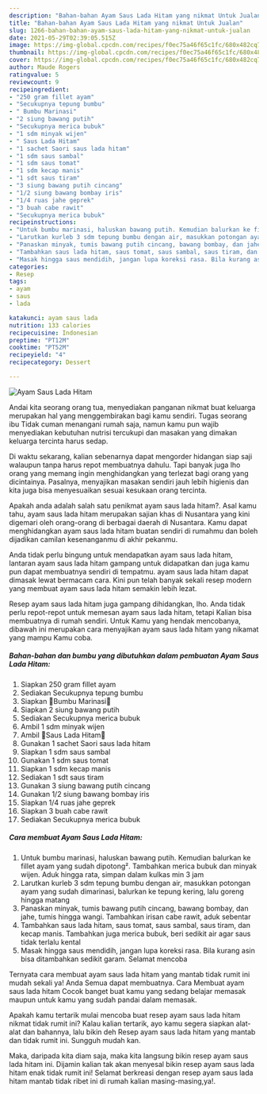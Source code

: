 ```yaml
---
description: "Bahan-bahan Ayam Saus Lada Hitam yang nikmat Untuk Jualan"
title: "Bahan-bahan Ayam Saus Lada Hitam yang nikmat Untuk Jualan"
slug: 1266-bahan-bahan-ayam-saus-lada-hitam-yang-nikmat-untuk-jualan
date: 2021-05-29T02:39:05.515Z
image: https://img-global.cpcdn.com/recipes/f0ec75a46f65c1fc/680x482cq70/ayam-saus-lada-hitam-foto-resep-utama.jpg
thumbnail: https://img-global.cpcdn.com/recipes/f0ec75a46f65c1fc/680x482cq70/ayam-saus-lada-hitam-foto-resep-utama.jpg
cover: https://img-global.cpcdn.com/recipes/f0ec75a46f65c1fc/680x482cq70/ayam-saus-lada-hitam-foto-resep-utama.jpg
author: Maude Rogers
ratingvalue: 5
reviewcount: 9
recipeingredient:
- "250 gram fillet ayam"
- "Secukupnya tepung bumbu"
- " Bumbu Marinasi"
- "2 siung bawang putih"
- "Secukupnya merica bubuk"
- "1 sdm minyak wijen"
- " Saus Lada Hitam"
- "1 sachet Saori saus lada hitam"
- "1 sdm saus sambal"
- "1 sdm saus tomat"
- "1 sdm kecap manis"
- "1 sdt saus tiram"
- "3 siung bawang putih cincang"
- "1/2 siung bawang bombay iris"
- "1/4 ruas jahe geprek"
- "3 buah cabe rawit"
- "Secukupnya merica bubuk"
recipeinstructions:
- "Untuk bumbu marinasi, haluskan bawang putih. Kemudian balurkan ke fillet ayam yang sudah dipotong². Tambahkan merica bubuk dan minyak wijen. Aduk hingga rata, simpan dalam kulkas min 3 jam"
- "Larutkan kurleb 3 sdm tepung bumbu dengan air, masukkan potongan ayam yang sudah dimarinasi, balurkan ke tepung kering, lalu goreng hingga matang"
- "Panaskan minyak, tumis bawang putih cincang, bawang bombay, dan jahe, tumis hingga wangi. Tambahkan irisan cabe rawit, aduk sebentar"
- "Tambahkan saus lada hitam, saus tomat, saus sambal, saus tiram, dan kecap manis. Tambahkan juga merica bubuk, beri sedikit air agar saus tidak terlalu kental"
- "Masak hingga saus mendidih, jangan lupa koreksi rasa. Bila kurang asin bisa ditambahkan sedikit garam. Selamat mencoba"
categories:
- Resep
tags:
- ayam
- saus
- lada

katakunci: ayam saus lada 
nutrition: 133 calories
recipecuisine: Indonesian
preptime: "PT12M"
cooktime: "PT52M"
recipeyield: "4"
recipecategory: Dessert

---
```



![Ayam Saus Lada Hitam](https://img-global.cpcdn.com/recipes/f0ec75a46f65c1fc/680x482cq70/ayam-saus-lada-hitam-foto-resep-utama.jpg)

Andai kita seorang orang tua, menyediakan panganan nikmat buat keluarga merupakan hal yang menggembirakan bagi kamu sendiri. Tugas seorang ibu Tidak cuman menangani rumah saja, namun kamu pun wajib menyediakan kebutuhan nutrisi tercukupi dan masakan yang dimakan keluarga tercinta harus sedap.

Di waktu  sekarang, kalian sebenarnya dapat mengorder hidangan siap saji walaupun tanpa harus repot membuatnya dahulu. Tapi banyak juga lho orang yang memang ingin menghidangkan yang terlezat bagi orang yang dicintainya. Pasalnya, menyajikan masakan sendiri jauh lebih higienis dan kita juga bisa menyesuaikan sesuai kesukaan orang tercinta. 



Apakah anda adalah salah satu penikmat ayam saus lada hitam?. Asal kamu tahu, ayam saus lada hitam merupakan sajian khas di Nusantara yang kini digemari oleh orang-orang di berbagai daerah di Nusantara. Kamu dapat menghidangkan ayam saus lada hitam buatan sendiri di rumahmu dan boleh dijadikan camilan kesenanganmu di akhir pekanmu.

Anda tidak perlu bingung untuk mendapatkan ayam saus lada hitam, lantaran ayam saus lada hitam gampang untuk didapatkan dan juga kamu pun dapat membuatnya sendiri di tempatmu. ayam saus lada hitam dapat dimasak lewat bermacam cara. Kini pun telah banyak sekali resep modern yang membuat ayam saus lada hitam semakin lebih lezat.

Resep ayam saus lada hitam juga gampang dihidangkan, lho. Anda tidak perlu repot-repot untuk memesan ayam saus lada hitam, tetapi Kalian bisa membuatnya di rumah sendiri. Untuk Kamu yang hendak mencobanya, dibawah ini merupakan cara menyajikan ayam saus lada hitam yang nikamat yang mampu Kamu coba.

<!--inarticleads1-->

##### Bahan-bahan dan bumbu yang dibutuhkan dalam pembuatan Ayam Saus Lada Hitam:

1. Siapkan 250 gram fillet ayam
1. Sediakan Secukupnya tepung bumbu
1. Siapkan  🍅Bumbu Marinasi🍅
1. Siapkan 2 siung bawang putih
1. Sediakan Secukupnya merica bubuk
1. Ambil 1 sdm minyak wijen
1. Ambil  🍅Saus Lada Hitam🍅
1. Gunakan 1 sachet Saori saus lada hitam
1. Siapkan 1 sdm saus sambal
1. Gunakan 1 sdm saus tomat
1. Siapkan 1 sdm kecap manis
1. Sediakan 1 sdt saus tiram
1. Gunakan 3 siung bawang putih cincang
1. Gunakan 1/2 siung bawang bombay iris
1. Siapkan 1/4 ruas jahe geprek
1. Siapkan 3 buah cabe rawit
1. Sediakan Secukupnya merica bubuk




<!--inarticleads2-->

##### Cara membuat Ayam Saus Lada Hitam:

1. Untuk bumbu marinasi, haluskan bawang putih. Kemudian balurkan ke fillet ayam yang sudah dipotong². Tambahkan merica bubuk dan minyak wijen. Aduk hingga rata, simpan dalam kulkas min 3 jam
1. Larutkan kurleb 3 sdm tepung bumbu dengan air, masukkan potongan ayam yang sudah dimarinasi, balurkan ke tepung kering, lalu goreng hingga matang
1. Panaskan minyak, tumis bawang putih cincang, bawang bombay, dan jahe, tumis hingga wangi. Tambahkan irisan cabe rawit, aduk sebentar
1. Tambahkan saus lada hitam, saus tomat, saus sambal, saus tiram, dan kecap manis. Tambahkan juga merica bubuk, beri sedikit air agar saus tidak terlalu kental
1. Masak hingga saus mendidih, jangan lupa koreksi rasa. Bila kurang asin bisa ditambahkan sedikit garam. Selamat mencoba




Ternyata cara membuat ayam saus lada hitam yang mantab tidak rumit ini mudah sekali ya! Anda Semua dapat membuatnya. Cara Membuat ayam saus lada hitam Cocok banget buat kamu yang sedang belajar memasak maupun untuk kamu yang sudah pandai dalam memasak.

Apakah kamu tertarik mulai mencoba buat resep ayam saus lada hitam nikmat tidak rumit ini? Kalau kalian tertarik, ayo kamu segera siapkan alat-alat dan bahannya, lalu bikin deh Resep ayam saus lada hitam yang mantab dan tidak rumit ini. Sungguh mudah kan. 

Maka, daripada kita diam saja, maka kita langsung bikin resep ayam saus lada hitam ini. Dijamin kalian tak akan menyesal bikin resep ayam saus lada hitam enak tidak rumit ini! Selamat berkreasi dengan resep ayam saus lada hitam mantab tidak ribet ini di rumah kalian masing-masing,ya!.


